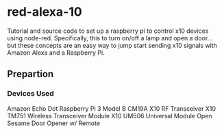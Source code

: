 # red-alexa-10
Tutorial and source code to set up a raspberry pi to control x10 devices using node-red. Specifically, this to turn on/off a lamp and open a door... but these concepts are an easy way to jump start sending x10 signals with Amazon Alexa and a Raspberry Pi.

## Prepartion

### Devices Used

Amazon Echo Dot
Raspberry Pi 3 Model B
CM19A X10 RF Transceiver
X10 TM751 Wireless Transceiver Module
X10 UM506 Universal Module
Open Sesame Door Opener w/ Remote
